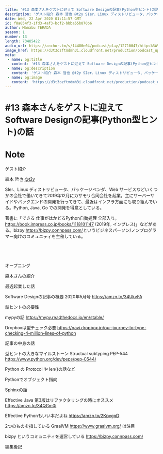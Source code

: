 ```yaml
---
title: '#13 森本さんをゲストに迎えて Software Designの記事(Python型ヒント)の話'
description: 'ゲスト紹介 森本 哲也 @t2y SIer、Linux ディストリビュータ、パッケージベンダ、Web サービスなどいくつかの会社で働いてきて2019年12月にカザモリ合同会社を起業。主にサーバーサイド'
date: Wed, 22 Apr 2020 01:11:57 GMT
id: f8a854f3-1fd3-4af3-bcf2-bbba55b870b6
author: Manabu TERADA
season: 1
number: 13
length: 73485422
audio_url: https://anchor.fm/s/14480e04/podcast/play/12710047/https%3A%2F%2Fd3ctxlq1ktw2nl.cloudfront.net%2Fstaging%2F2020-04-22%2F9080d14cfc38450c304549f272b3b3cb.m4a
image_href: https://d3t3ozftmdmh3i.cloudfront.net/production/podcast_uploaded/3302665/3302665-1582446732992-f3e5401da36c1.jpg
meta:
 - name: og:title
   content: '#13 森本さんをゲストに迎えて Software Designの記事(Python型ヒント)の話'
 - name: og:description
   content: 'ゲスト紹介 森本 哲也 @t2y SIer、Linux ディストリビュータ、パッケージベンダ、Web サービスなどいくつかの会社で働いてきて2019年12月にカザモリ合同会社を起業。主にサーバーサイド'
 - name: og:image
   content: 'https://d3t3ozftmdmh3i.cloudfront.net/production/podcast_uploaded/3302665/3302665-1582446732992-f3e5401da36c1.jpg'
---
```

# #13 森本さんをゲストに迎えて Software Designの記事(Python型ヒント)の話

<DisplayDate :dateStr="'Wed, 22 Apr 2020 01:11:57 GMT'" />
<DisplaySeason :season="1" :topic="13" />


# Note

<p>ゲスト紹介</p>
<p>森本 哲也 <a href="https://twitter.com/t2y" rel="noreferrer nofollow noopener" target="_blank">@t2y</a></p>
<p>SIer、Linux ディストリビュータ、パッケージベンダ、Web サービスなどいくつかの会社で働いてきて2019年12月にカザモリ合同会社を起業。主にサーバーサイドやバックエンドの開発を行ってきて、最近はインフラ方面にも取り組んでいる。Python, Java, Go での開発を得意としている。</p>
<p>著書に「できる 仕事がはかどるPython自動処理 全部入り。 <a href="https://book.impress.co.jp/books/1118101147">https://book.impress.co.jp/books/1118101147</a> (2019年, インプレス)」などがある。bizpy <a href="https://bizpy.connpass.com/" rel="noreferrer nofollow noopener" target="_blank">https://bizpy.connpass.com/</a>というビジネスパーソン/ノンプログラマー向けのコミュニティを主催している。</p>
<p><br></p>
<p><br></p>
<p>オープニング</p>
<p>森本さんの紹介</p>
<p>最近起業した話</p>
<p>Software Designの記事の概要 2020年5月号 <a href="https://amzn.to/34UkvFA" rel="noreferrer nofollow noopener" target="_blank">https://amzn.to/34UkvFA</a></p>
<p>型ヒントの必要性</p>
<p>mypyの話 <a href="https://mypy.readthedocs.io/en/stable/" rel="noreferrer nofollow noopener" target="_blank">https://mypy.readthedocs.io/en/stable/</a></p>
<p>Dropboxは型チェック必要 <a href="https://navi.dropbox.jp/our-journey-to-type-checking-4-million-lines-of-python" rel="noreferrer nofollow noopener" target="_blank">https://navi.dropbox.jp/our-journey-to-type-checking-4-million-lines-of-python</a></p>
<p>記事の中身の話</p>
<p>型ヒントの大きなマイルストーン Structual subtyping PEP-544 <a href="https://www.python.org/dev/peps/pep-0544/" rel="noreferrer nofollow noopener" target="_blank">https://www.python.org/dev/peps/pep-0544/</a></p>
<p>Python の Protocol や len()の話など</p>
<p>Pythonでオブジェクト指向</p>
<p>Sphinxの話</p>
<p>Effective Java 第3版はリファクタリングの時にオススメ <a href="https://amzn.to/34QGm0i" rel="noreferrer nofollow noopener" target="_blank">https://amzn.to/34QGm0i</a></p>
<p>Effective Pythonもいい本だよね <a href="https://amzn.to/2KpvgpD" rel="noreferrer nofollow noopener" target="_blank">https://amzn.to/2KpvgpD</a></p>
<p>2つのものを指している GraalVM <a href="https://www.graalvm.org/" rel="noreferrer nofollow noopener" target="_blank">https://www.graalvm.org/</a> は注目</p>
<p>bizpy というコミュニティを運営している <a href="https://bizpy.connpass.com/" rel="noreferrer nofollow noopener" target="_blank">https://bizpy.connpass.com/</a></p>
<p>編集後記</p>



<a-player 
:options="{
  audio: [
    {
        name: '#13 森本さんをゲストに迎えて Software Designの記事(Python型ヒント)の話',
        artist: 'terapyon',
        url: 'https://anchor.fm/s/14480e04/podcast/play/12710047/https%3A%2F%2Fd3ctxlq1ktw2nl.cloudfront.net%2Fstaging%2F2020-04-22%2F9080d14cfc38450c304549f272b3b3cb.m4a',
        cover: 'https://d3t3ozftmdmh3i.cloudfront.net/production/podcast_uploaded/3302665/3302665-1582446732992-f3e5401da36c1.jpg'
    }
    ]
}"
/>

